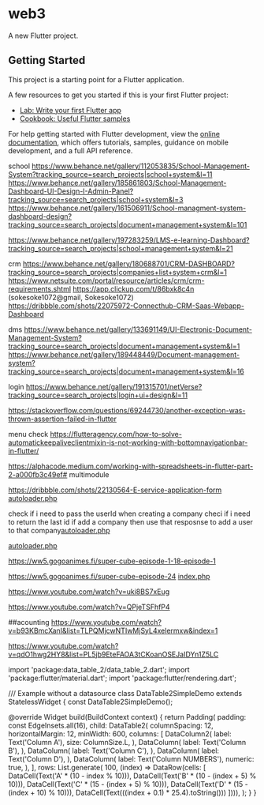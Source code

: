 # web3

A new Flutter project.

## Getting Started

This project is a starting point for a Flutter application.

A few resources to get you started if this is your first Flutter project:

- [Lab: Write your first Flutter app](https://docs.flutter.dev/get-started/codelab)
- [Cookbook: Useful Flutter samples](https://docs.flutter.dev/cookbook)

For help getting started with Flutter development, view the
[online documentation](https://docs.flutter.dev/), which offers tutorials,
samples, guidance on mobile development, and a full API reference.


school
https://www.behance.net/gallery/112053835/School-Management-System?tracking_source=search_projects|school+system&l=11
https://www.behance.net/gallery/185861803/School-Management-Dashboard-UI-Design-I-Admin-Panel?tracking_source=search_projects|school+system&l=3
https://www.behance.net/gallery/161506911/School-managment-system-dashboard-design?tracking_source=search_projects|document+management+system&l=101


https://www.behance.net/gallery/197283259/LMS-e-learning-Dashboard?tracking_source=search_projects|school+management+system&l=21

crm
https://www.behance.net/gallery/180688701/CRM-DASHBOARD?tracking_source=search_projects|companies+list+system+crm&l=1
https://www.netsuite.com/portal/resource/articles/crm/crm-requirements.shtml
https://app.clickup.com/t/86bxk8c4n (sokesoke1072@gmail, Sokesoke1072)
https://dribbble.com/shots/22075972-Connecthub-CRM-Saas-Webapp-Dashboard

dms
https://www.behance.net/gallery/133691149/UI-Electronic-Document-Management-System?tracking_source=search_projects|document+management+system&l=1
https://www.behance.net/gallery/189448449/Document-management-system?tracking_source=search_projects|document+management+system&l=16




login
https://www.behance.net/gallery/191315701/netVerse?tracking_source=search_projects|login+ui+design&l=11


https://stackoverflow.com/questions/69244730/another-exception-was-thrown-assertion-failed-in-flutter

menu check
https://flutteragency.com/how-to-solve-automatickeepaliveclientmixin-is-not-working-with-bottomnavigationbar-in-flutter/


https://alphacode.medium.com/working-with-spreadsheets-in-flutter-part-2-a000fb3c49ef# multimodule

https://dribbble.com/shots/22130564-E-service-application-form
[autoloader.php](..%2F..%2FDesktop%2Fdamn%2Fsysschl%2Foop_php%2Foop3%2Fincludes%2Fautoloader.php)

check if i need to pass the userId when creating a company
checi if i need to return the last id if add a company then use that resposnse to add a user to that company[autoloader.php](..%2F..%2FDesktop%2Fdamn%2Fsysschl%2Foop_php%2Foop3%2Fincludes%2Fautoloader.php)


[autoloader.php](..%2F..%2FDesktop%2Fdamn%2Fsysschl%2Foop_php%2Foop3%2Fincludes%2Fautoloader.php)

https://ww5.gogoanimes.fi/super-cube-episode-1-18-episode-1

https://ww5.gogoanimes.fi/super-cube-episode-24
[index.php](..%2F..%2FDesktop%2Fdamn%2Fsysschl%2Foop_php%2FORM2%2Findex.php)

https://www.youtube.com/watch?v=uki8BS7xEug

https://www.youtube.com/watch?v=QPjeTSFhfP4

##acounting
https://www.youtube.com/watch?v=b93KBmcXanI&list=TLPQMjcwNTIwMjSyL4xelermxw&index=1

https://www.youtube.com/watch?v=qdO1hwg2HY8&list=PL5jb9EteFAOA3tCKoanOSEJaIDYn1Z5LC




import 'package:data_table_2/data_table_2.dart';
import 'package:flutter/material.dart';
import 'package:flutter/rendering.dart';

/// Example without a datasource
class DataTable2SimpleDemo extends StatelessWidget {
const DataTable2SimpleDemo();

@override
Widget build(BuildContext context) {
return Padding(
padding: const EdgeInsets.all(16),
child: DataTable2(
columnSpacing: 12,
horizontalMargin: 12,
minWidth: 600,
columns: [
DataColumn2(
label: Text('Column A'),
size: ColumnSize.L,
),
DataColumn(
label: Text('Column B'),
),
DataColumn(
label: Text('Column C'),
),
DataColumn(
label: Text('Column D'),
),
DataColumn(
label: Text('Column NUMBERS'),
numeric: true,
),
],
rows: List<DataRow>.generate(
100,
(index) => DataRow(cells: [
DataCell(Text('A' * (10 - index % 10))),
DataCell(Text('B' * (10 - (index + 5) % 10))),
DataCell(Text('C' * (15 - (index + 5) % 10))),
DataCell(Text('D' * (15 - (index + 10) % 10))),
DataCell(Text(((index + 0.1) * 25.4).toString()))
]))),
);
}
}